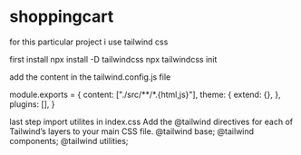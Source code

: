  # shoppingcart

for this particular project i use tailwind css

first install
npx install -D tailwindcss
npx tailwindcss init


add the content in the tailwind.config.js file

module.exports = {
  content: ["./src/**/*.{html,js}"],
  theme: {
    extend: {},
  },
  plugins: [],
}

last step import utilites in index.css
Add the @tailwind directives for each of Tailwind’s layers to your main CSS file.
@tailwind base;
@tailwind components;
@tailwind utilities;